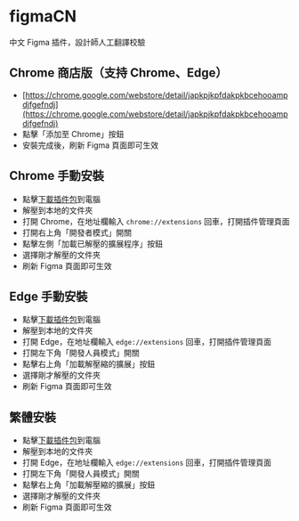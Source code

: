 # figmaCN
中文 Figma 插件，設計師人工翻譯校驗

## Chrome 商店版（支持 Chrome、Edge）
* [https://chrome.google.com/webstore/detail/japkpjkpfdakpkbcehooampdjfgefndj](https://chrome.google.com/webstore/detail/japkpjkpfdakpkbcehooampdjfgefndj)
* 點擊「添加至 Chrome」按鈕
* 安裝完成後，刷新 Figma 頁面即可生效

## Chrome 手動安裝
* 點擊[下載插件包](https://github.com/yancymin/figmaCN/archive/master.zip)到電腦
* 解壓到本地的文件夾
* 打開 Chrome，在地址欄輸入 `chrome://extensions` 回車，打開插件管理頁面
* 打開右上角「開發者模式」開關
* 點擊左側「加載已解壓的擴展程序」按鈕
* 選擇剛才解壓的文件夾
* 刷新 Figma 頁面即可生效

## Edge 手動安裝
* 點擊[下載插件包](https://github.com/yancymin/figmaCN/archive/master.zip)到電腦
* 解壓到本地的文件夾
* 打開 Edge，在地址欄輸入 `edge://extensions` 回車，打開插件管理頁面
* 打開左下角「開發人員模式」開關
* 點擊右上角「加載解壓縮的擴展」按鈕
* 選擇剛才解壓的文件夾
* 刷新 Figma 頁面即可生效


## 繁體安裝
* 點擊[下載插件包](https://github.com/cyan92128505/figmaCN/archive/master.zip)到電腦
* 解壓到本地的文件夾
* 打開 Edge，在地址欄輸入 `edge://extensions` 回車，打開插件管理頁面
* 打開左下角「開發人員模式」開關
* 點擊右上角「加載解壓縮的擴展」按鈕
* 選擇剛才解壓的文件夾
* 刷新 Figma 頁面即可生效

